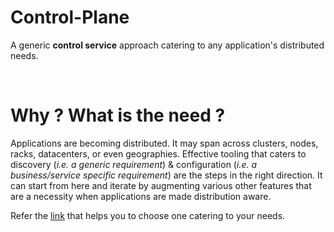 # Control-Plane

A generic **control service** approach catering to any application's distributed needs.

<br />

# Why ? What is the need ?

Applications are becoming distributed. It may span across clusters, nodes, racks, datacenters, or even 
geographies. Effective tooling that caters to discovery (*i.e. a generic requirement*) & configuration 
(*i.e. a business/service specific requirement*) are the steps in the right direction. It can start from 
here and iterate by augmenting various other features that are a necessity when applications are made 
distribution aware. 

Refer the [link](https://github.com/openebs/Control-Plane/blob/master/How%20to%20choose%20one.md) that helps 
you to choose one catering to your needs.
